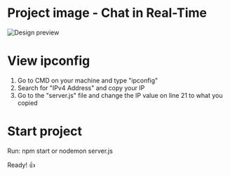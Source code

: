 # Project image - Chat in Real-Time

![Design preview](./images/Chat-in-Real-Time-page.png)

# View ipconfig
  1. Go to CMD on your machine and type "ipconfig"
  2. Search for "IPv4 Address" and copy your IP
  3. Go to the "server.js" file and change the IP value on line 21 to what you copied

# Start project
  Run: npm start or nodemon server.js

Ready! 👍
